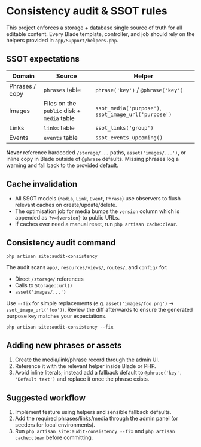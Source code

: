 # Consistency audit & SSOT rules

This project enforces a storage + database single source of truth for all editable content. Every Blade template, controller, and job should rely on the helpers provided in `app/Support/helpers.php`.

## SSOT expectations

| Domain | Source | Helper |
| --- | --- | --- |
| Phrases / copy | `phrases` table | `phrase('key')` / `@phrase('key')` |
| Images | Files on the `public` disk + `media` table | `ssot_media('purpose')`, `ssot_image_url('purpose')` |
| Links | `links` table | `ssot_links('group')` |
| Events | `events` table | `ssot_events_upcoming()` |

**Never** reference hardcoded `/storage/...` paths, `asset('images/...')`, or inline copy in Blade outside of `@phrase` defaults. Missing phrases log a warning and fall back to the provided default.

## Cache invalidation
* All SSOT models (`Media`, `Link`, `Event`, `Phrase`) use observers to flush relevant caches on create/update/delete.
* The optimisation job for media bumps the `version` column which is appended as `?v={version}` to public URLs.
* If caches ever need a manual reset, run `php artisan cache:clear`.

## Consistency audit command
```
php artisan site:audit-consistency
```

The audit scans `app/`, `resources/views/`, `routes/`, and `config/` for:
* Direct `/storage/` references
* Calls to `Storage::url()`
* `asset('images/...')`

Use `--fix` for simple replacements (e.g. `asset('images/foo.png')` → `ssot_image_url('foo')`). Review the diff afterwards to ensure the generated purpose key matches your expectations.

```
php artisan site:audit-consistency --fix
```

## Adding new phrases or assets
1. Create the media/link/phrase record through the admin UI.
2. Reference it with the relevant helper inside Blade or PHP.
3. Avoid inline literals; instead add a fallback default to `@phrase('key', 'Default text')` and replace it once the phrase exists.

## Suggested workflow
1. Implement feature using helpers and sensible fallback defaults.
2. Add the required phrases/links/media through the admin panel (or seeders for local environments).
3. Run `php artisan site:audit-consistency --fix` and `php artisan cache:clear` before committing.
